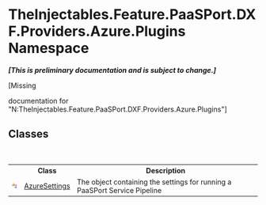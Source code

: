 # TheInjectables.Feature.PaaSPort.DXF.Providers.Azure.Plugins Namespace
 _**\[This is preliminary documentation and is subject to change.\]**_

\[Missing <summary> documentation for "N:TheInjectables.Feature.PaaSPort.DXF.Providers.Azure.Plugins"\]


## Classes
&nbsp;<table><tr><th></th><th>Class</th><th>Description</th></tr><tr><td>![Public class](media/pubclass.gif "Public class")</td><td><a href="893fc694-5b06-0386-51cc-f256663f152f">AzureSettings</a></td><td>
The  object containing the settings for running a PaaSPort Service Pipeline</td></tr></table>&nbsp;
